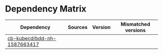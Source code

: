 # Dependency Matrix

Dependency | Sources | Version | Mismatched versions
---------- | ------- | ------- | -------------------
[cb-kubecd/bdd-nh-1587663417](https://github.com/cb-kubecd/bdd-nh-1587663417.git) |  | []() | 

